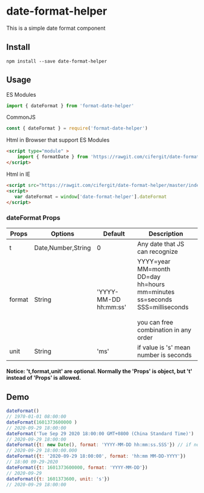 # date-format-helper
This is a simple date format component

## Install

```
npm install --save date-format-helper
```

## Usage

ES Modules
```javascript
import { dateFormat } from 'format-date-helper'
```
CommonJS
```javascript
const { dateFormat } = require('format-date-helper')
```

Html in Browser that support ES Modules
```html
<script type="module" >
    import { formatDate } from 'https://rawgit.com/cifergit/date-format-helper/master/src/module.js'
</script>
```
Html in IE
```html
<script src="https://rawgit.com/cifergit/date-format-helper/master/index.js"></script>
<script>
   var dateFormat = window['date-format-helper'].dateFormat
</script>
```
### dateFormat Props

| Props        | Options           | Default  | Description |
| ------------- |-------------| -----| -------- |
| t | Date,Number,String |0| Any date that JS can recognize |
| format | String | 'YYYY-MM-DD hh:mm:ss' | YYYY=year<br>MM=month<br>DD=day<br>hh=hours<br>mm=minutes<br> ss=seconds<br>SSS=milliseconds<br><br>you can free combination in any order |
| unit | String |'ms'| if value is 's' mean number is seconds |

#### Notice: 't,format,unit' are optional. Normally the 'Props' is object, but 't' instead of 'Props' is allowed.

## Demo
```javascript
dateFormat()
// 1970-01-01 08:00:00
dateFormat(1601373600000 )
// 2020-09-29 18:00:00
dateFormat('Tue Sep 29 2020 18:00:00 GMT+0800 (China Standard Time)')
// 2020-09-29 18:00:00
dateFormat({t: new Date(), format: 'YYYY-MM-DD hh:mm:ss.SSS'}) // if now is 1601373600000
// 2020-09-29 18:00:00.000
dateFormat({t: '2020-09-29 18:00:00', format: 'hh:mm MM-DD-YYYY'})
// 18:00 09-29-2020
dateFormat({t: 1601373600000, format: 'YYYY-MM-DD'})
// 2020-09-29
dateFormat({t: 1601373600, unit: 's'})
// 2020-09-29 18:00:00
```
